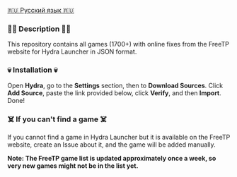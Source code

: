 [🇷🇺 Русский язык 🇷🇺](https://github.com/BadKiko/freetp-hydra-link/blob/main/README-RU.md)

### 🏴‍☠️ Description 🏴‍☠️

This repository contains all games (1700+) with online fixes from the FreeTP website for Hydra Launcher in JSON format.

### 💀 Installation 💀

Open **Hydra**, go to the **Settings** section, then to **Download Sources**. Click **Add Source**, paste the link provided below, click **Verify**, and then **Import**. Done!


### ☠️ If you can't find a game ☠️

If you cannot find a game in Hydra Launcher but it is available on the FreeTP website, create an Issue about it, and the game will be added manually.

**Note: The FreeTP game list is updated approximately once a week, so very new games might not be in the list yet.**
